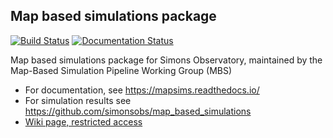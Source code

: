 Map based simulations package
-----------------------------

[![Build Status](https://travis-ci.org/simonsobs/mapsims.svg?branch=master)](https://travis-ci.org/simonsobs/mapsims)
[![Documentation Status](https://readthedocs.org/projects/mapsims/badge/?version=latest)](https://mapsims.readthedocs.io/en/latest/?badge=latest)

Map based simulations package for Simons Observatory,
maintained by the Map-Based Simulation Pipeline Working Group (MBS)

* For documentation, see <https://mapsims.readthedocs.io/>
* For simulation results see <https://github.com/simonsobs/map_based_simulations>
* [Wiki page, restricted access](http://simonsobservatory.wikidot.com/pwg:mbs)
